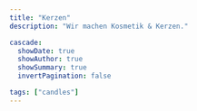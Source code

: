 ```yaml
---
title: "Kerzen"
description: "Wir machen Kosmetik & Kerzen."

cascade:
  showDate: true
  showAuthor: true
  showSummary: true
  invertPagination: false

tags: ["candles"]
---
```


